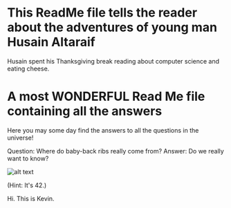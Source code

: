 
# This ReadMe file tells the reader about the adventures of young man Husain Altaraif

Husain spent his Thanksgiving break reading about computer science and eating cheese. 

# A most WONDERFUL Read Me file containing all the answers


Here you may some day find the answers to all the questions in the universe! 




Question: Where do baby-back ribs really come from?
Answer: Do we really want to know?


![alt text](http://media3.giphy.com/media/sIIhZliB2McAo/giphy.gif)



(Hint: It's 42.)


Hi. This is Kevin. 

